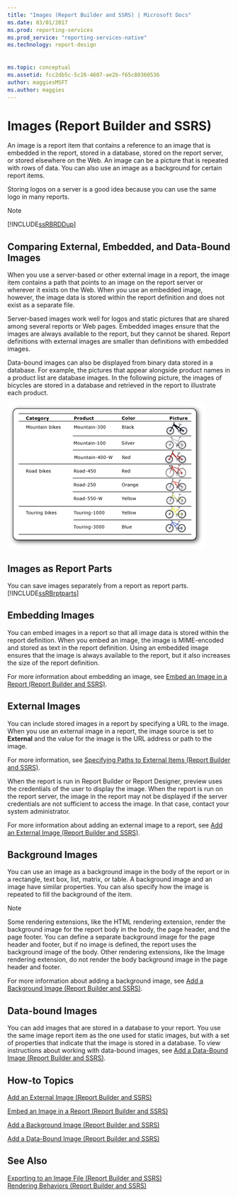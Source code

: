 ```yaml
---
title: "Images (Report Builder and SSRS) | Microsoft Docs"
ms.date: 03/01/2017
ms.prod: reporting-services
ms.prod_service: "reporting-services-native"
ms.technology: report-design


ms.topic: conceptual
ms.assetid: fcc2db5c-5c26-4607-ae2b-f65c80360536
author: maggiesMSFT
ms.author: maggies
---
```

# Images (Report Builder and SSRS)
  An image is a report item that contains a reference to an image that is embedded in the report, stored in a database, stored on the report server, or stored elsewhere on the Web. An image can be a picture that is repeated with rows of data. You can also use an image as a background for certain report items.  
  
 Storing logos on a server is a good idea because you can use the same logo in many reports.  
  
> [!NOTE]  
>  [!INCLUDE[ssRBRDDup](../../includes/ssrbrddup-md.md)]  
  
##  <a name="ComparingImages"></a> Comparing External, Embedded, and Data-Bound Images  
 When you use a server-based or other external image in a report, the image item contains a path that points to an image on the report server or wherever it exists on the Web. When you use an embedded image, however, the image data is stored within the report definition and does not exist as a separate file.  
  
 Server-based images work well for logos and static pictures that are shared among several reports or Web pages. Embedded images ensure that the images are always available to the report, but they cannot be shared. Report definitions with external images are smaller than definitions with embedded images.  
  
 Data-bound images can also be displayed from binary data stored in a database. For example, the pictures that appear alongside product names in a product list are database images. In the following picture, the images of bicycles are stored in a database and retrieved in the report to illustrate each product.  
  
 ![rs_DataboundBikes](../../reporting-services/report-design/media/rs-databoundbikes.gif "rs_DataboundBikes")  
  
  
##  <a name="ImagesReportParts"></a> Images as Report Parts  
 You can save images separately from a report as report parts. [!INCLUDE[ssRBrptparts](../../includes/ssrbrptparts-md.md)]  
  
  
##  <a name="EmbedImages"></a> Embedding Images  
 You can embed images in a report so that all image data is stored within the report definition. When you embed an image, the image is MIME-encoded and stored as text in the report definition. Using an embedded image ensures that the image is always available to the report, but it also increases the size of the report definition.  
  
 For more information about embedding an image, see [Embed an Image in a Report &#40;Report Builder and SSRS&#41;](../../reporting-services/report-design/embed-an-image-in-a-report-report-builder-and-ssrs.md).  
  
  
##  <a name="ExternalImages"></a> External Images  
 You can include stored images in a report by specifying a URL to the image. When you use an external image in a report, the image source is set to **External** and the value for the image is the URL address or path to the image.  
  
 For more information, see [Specifying Paths to External Items &#40;Report Builder and SSRS&#41;](../../reporting-services/report-design/specifying-paths-to-external-items-report-builder-and-ssrs.md).  
  
 When the report is run in Report Builder or Report Designer, preview uses the credentials of the user to display the image. When the report is run on the report server, the image in the report may not be displayed if the server credentials are not sufficient to access the image. In that case, contact your system administrator.  
  
 For more information about adding an external image to a report, see [Add an External Image &#40;Report Builder and SSRS&#41;](../../reporting-services/report-design/add-an-external-image-report-builder-and-ssrs.md).  
  
  
##  <a name="BackgroundImages"></a> Background Images  
 You can use an image as a background image in the body of the report or in a rectangle, text box, list, matrix, or table. A background image and an image have similar properties. You can also specify how the image is repeated to fill the background of the item.  
  
> [!NOTE]  
>  Some rendering extensions, like the HTML rendering extension, render the background image for the report body in the body, the page header, and the page footer. You can define a separate background image for the page header and footer, but if no image is defined, the report uses the background image of the body. Other rendering extensions, like the Image rendering extension, do not render the body background image in the page header and footer.  
  
 For more information about adding a background image, see [Add a Background Image &#40;Report Builder and SSRS&#41;](../../reporting-services/report-design/add-a-background-image-report-builder-and-ssrs.md).  
  
  
##  <a name="DataboundImages"></a> Data-bound Images  
 You can add images that are stored in a database to your report. You use the same image report item as the one used for static images, but with a set of properties that indicate that the image is stored in a database. To view instructions about working with data-bound images, see [Add a Data-Bound Image &#40;Report Builder and SSRS&#41;](../../reporting-services/report-design/add-a-data-bound-image-report-builder-and-ssrs.md).  
  
  
##  <a name="HowTo"></a> How-to Topics  
 [Add an External Image &#40;Report Builder and SSRS&#41;](../../reporting-services/report-design/add-an-external-image-report-builder-and-ssrs.md)  
  
 [Embed an Image in a Report &#40;Report Builder and SSRS&#41;](../../reporting-services/report-design/embed-an-image-in-a-report-report-builder-and-ssrs.md)  
  
 [Add a Background Image &#40;Report Builder and SSRS&#41;](../../reporting-services/report-design/add-a-background-image-report-builder-and-ssrs.md)  
  
 [Add a Data-Bound Image &#40;Report Builder and SSRS&#41;](../../reporting-services/report-design/add-a-data-bound-image-report-builder-and-ssrs.md)  
  
  
## See Also  
 [Exporting to an Image File &#40;Report Builder and SSRS&#41;](../../reporting-services/report-builder/exporting-to-an-image-file-report-builder-and-ssrs.md)   
 [Rendering Behaviors &#40;Report Builder  and SSRS&#41;](../../reporting-services/report-design/rendering-behaviors-report-builder-and-ssrs.md)  
  
  
